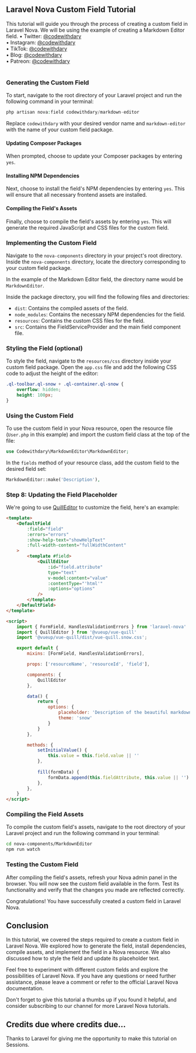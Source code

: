 ## Laravel Nova Custom Field Tutorial

This tutorial will guide you through the process of creating a custom field in Laravel Nova. We will be using the example of creating a Markdown Editor field.
•	Twitter: [@codewithdary](https://twitter.com/codewithdary) <br>
•	Instagram: [@codewithdary](https://www.instagram.com/codewithdary/) <br>
•	TikTok: [@codewithdary](https://tiktok.com/@codewithdary) <br>
•	Blog: [@codewithdary](https://blog.codewithdary.com) <br>
•	Patreon: [@codewithdary](https://www.patreon.com/user?u=30307830) <br>
<br>

### Generating the Custom Field

To start, navigate to the root directory of your Laravel project and run the following command in your terminal:

```php
php artisan nova:field codewithdary/markdown-editor
```

Replace `codewithdary` with your desired vendor name and `markdown-editor` with the name of your custom field package.

#### Updating Composer Packages

When prompted, choose to update your Composer packages by entering `yes`.

#### Installing NPM Dependencies

Next, choose to install the field's NPM dependencies by entering `yes`. This will ensure that all necessary frontend assets are installed.

#### Compiling the Field's Assets

Finally, choose to compile the field's assets by entering `yes`. This will generate the required JavaScript and CSS files for the custom field.

### Implementing the Custom Field

Navigate to the `nova-components` directory in your project's root directory. Inside the `nova-components` directory, locate the directory corresponding to your custom field package.

In the example of the Markdown Editor field, the directory name would be `MarkdownEditor`.

Inside the package directory, you will find the following files and directories:

- `dist`: Contains the compiled assets of the field.
- `node_modules`: Contains the necessary NPM dependencies for the field.
- `resources`: Contains the custom CSS files for the field.
- `src`: Contains the FieldServiceProvider and the main field component file.

### Styling the Field (optional)

To style the field, navigate to the `resources/css` directory inside your custom field package. Open the `app.css` file and add the following CSS code to adjust the height of the editor:

```css
.ql-toolbar.ql-snow + .ql-container.ql-snow {
    overflow: hidden;
    height: 100px;
}
```

### Using the Custom Field

To use the custom field in your Nova resource, open the resource file (`User.php` in this example) and import the custom field class at the top of the file:

```php
use Codewithdary\MarkdownEditor\MarkdownEditor;

```

In the `fields` method of your resource class, add the custom field to the desired field set:

```php
MarkdownEditor::make('Description'),
```

### Step 8: Updating the Field Placeholder

We're going to use [QuillEditor](https://vueup.github.io/vue-quill/) to customize the field, here's an example:

```html
<template>
    <DefaultField
        :field="field"
        :errors="errors"
        :show-help-text="showHelpText"
        :full-width-content="fullWidthContent"
    >
        <template #field>
            <QuillEditor
                :id="field.attribute"
                type="text"
                v-model:content="value"
                :contentType="'html'"
                :options="options"
            />
        </template>
    </DefaultField>
</template>

<script>
    import { FormField, HandlesValidationErrors } from 'laravel-nova'
    import { QuillEditor } from '@vueup/vue-quill'
    import '@vueup/vue-quill/dist/vue-quill.snow.css';

    export default {
        mixins: [FormField, HandlesValidationErrors],

        props: ['resourceName', 'resourceId', 'field'],

        components: {
            QuillEditor
        },

        data() {
            return {
                options: {
                    placeholder: 'Description of the beautiful markdown field',
                    theme: 'snow'
                }
            }
        },

        methods: {
            setInitialValue() {
                this.value = this.field.value || ''
            },
            
            fill(formData) {
                formData.append(this.fieldAttribute, this.value || '')
            },
        },
    }
</script>
```

### Compiling the Field Assets

To compile the custom field's assets, navigate to the root directory of your Laravel project and run the following command in your terminal:

```bash
cd nova-components/MarkdownEditor
npm run watch
```

### Testing the Custom Field

After compiling the field's assets, refresh your Nova admin panel in the browser. You will now see the custom field available in the form. Test its functionality and verify that the changes you made are reflected correctly.

Congratulations! You have successfully created a custom field in Laravel Nova.

## Conclusion

In this tutorial, we covered the steps required to create a custom field in Laravel Nova. We explored how to generate the field, install dependencies, compile assets, and implement the field in a Nova resource. We also discussed how to style the field and update its placeholder text.

Feel free to experiment with different custom fields and explore the possibilities of Laravel Nova. If you have any questions or need further assistance, please leave a comment or refer to the official Laravel Nova documentation.

Don't forget to give this tutorial a thumbs up if you found it helpful, and consider subscribing to our channel for more Laravel Nova tutorials.

## Credits due where credits due…

Thanks to Laravel for giving me the opportunity to make this tutorial on Sessions.

